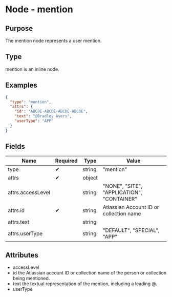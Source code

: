 # Node - mention

## Purpose

The mention node represents a user mention.

## Type

mention is an inline node.

## Examples

```json
{
  "type": "mention",
  "attrs": {
    "id": "ABCDE-ABCDE-ABCDE-ABCDE",
    "text": "@Bradley Ayers",
    "userType": "APP"
  }
}
```

## Fields

| Name | Required | Type | Value |
| --- | --- | --- | --- |
| type | ✔ | string | "mention" |
| attrs | ✔ | object | |
| attrs.accessLevel | | string | "NONE", "SITE", "APPLICATION", "CONTAINER" |
| attrs.id | ✔ | string | Atlassian Account ID or collection name |
| attrs.text | | string | |
| attrs.userType | | string | "DEFAULT", "SPECIAL", "APP" |

## Attributes

* accessLevel
* id the Atlassian account ID or collection name of the person or collection being mentioned.
* text the textual representation of the mention, including a leading @.
* userType